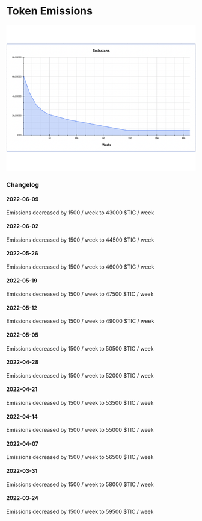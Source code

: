 # Token Emissions

![$TIC emissions over time - Emissions started at 61000/wk](<../.gitbook/assets/Emmissions schedule.png>)

### Changelog

#### 2022-06-09

Emissions decreased by 1500 / week to 43000 $TIC / week

#### 2022-06-02

Emissions decreased by 1500 / week to 44500 $TIC / week

#### 2022-05-26

Emissions decreased by 1500 / week to 46000 $TIC / week

#### 2022-05-19

Emissions decreased by 1500 / week to 47500 $TIC / week

#### 2022-05-12

Emissions decreased by 1500 / week to 49000 $TIC / week

#### 2022-05-05

Emissions decreased by 1500 / week to 50500 $TIC / week

#### 2022-04-28

Emissions decreased by 1500 / week to 52000 $TIC / week

#### 2022-04-21

Emissions decreased by 1500 / week to 53500 $TIC / week

#### 2022-04-14

Emissions decreased by 1500 / week to 55000 $TIC / week

#### 2022-04-07

Emissions decreased by 1500 / week to 56500 $TIC / week

#### 2022-03-31

Emissions decreased by 1500 / week to 58000 $TIC / week

#### 2022-03-24

Emissions decreased by 1500 / week to 59500 $TIC / week
